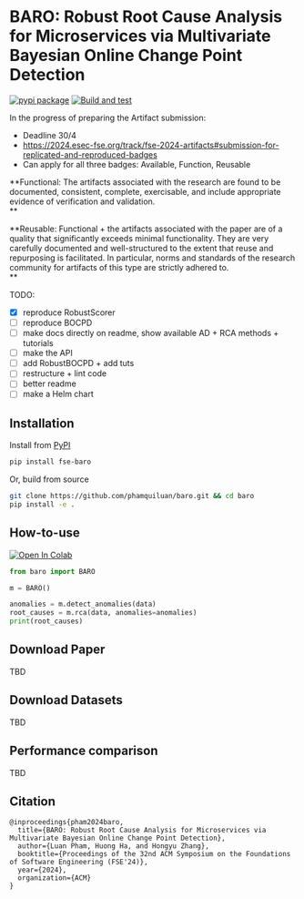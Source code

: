 # BARO: Robust Root Cause Analysis for Microservices via Multivariate Bayesian Online Change Point Detection

[![pypi package](https://img.shields.io/pypi/v/fse-baro.svg)](https://pypi.org/project/fse-baro)
[![Build and test](https://github.com/phamquiluan/baro/actions/workflows/build-and-test.yml/badge.svg?branch=main)](https://github.com/phamquiluan/baro/actions/workflows/build-and-test.yml)


In the progress of preparing the Artifact submission:
- Deadline 30/4
- https://2024.esec-fse.org/track/fse-2024-artifacts#submission-for-replicated-and-reproduced-badges
- Can apply for all three badges: Available, Function, Reusable

**Functional: The artifacts associated with the research are found to be documented, consistent, complete, exercisable, and include appropriate evidence of verification and validation.	
**

**Reusable: Functional + the artifacts associated with the paper are of a quality that significantly exceeds minimal functionality. They are very carefully documented and well-structured to the extent that reuse and repurposing is facilitated. In particular, norms and standards of the research community for artifacts of this type are strictly adhered to.	
**

TODO:

- [x] reproduce RobustScorer
- [ ] reproduce BOCPD
- [ ] make docs directly on readme, show available AD + RCA methods + tutorials
- [ ] make the API
- [ ] add RobustBOCPD + add tuts
- [ ] restructure + lint code
- [ ] better readme
- [ ] make a Helm chart

## Installation

Install from [PyPI](https://pypi.org/project/fse-baro)

```bash
pip install fse-baro
```

Or, build from source

```bash
git clone https://github.com/phamquiluan/baro.git && cd baro
pip install -e .
```

## How-to-use

[![Open In Colab](https://colab.research.google.com/assets/colab-badge.svg)](https://colab.research.google.com/drive/1znckFNPny9zU0Rlc9_Q99E6h3hsJq764?usp=sharing)


```python
from baro import BARO

m = BARO()

anomalies = m.detect_anomalies(data)
root_causes = m.rca(data, anomalies=anomalies)
print(root_causes)
```

## Download Paper

TBD

## Download Datasets

TBD 

## Performance comparison

TBD 

## Citation

```
@inproceedings{pham2024baro,
  title={BARO: Robust Root Cause Analysis for Microservices via Multivariate Bayesian Online Change Point Detection},
  author={Luan Pham, Huong Ha, and Hongyu Zhang},
  booktitle={Proceedings of the 32nd ACM Symposium on the Foundations of Software Engineering (FSE'24)},
  year={2024},
  organization={ACM}
}
```
